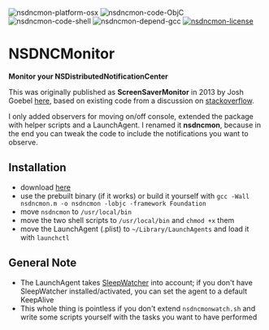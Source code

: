 ![nsdncmon-platform-osx](https://img.shields.io/badge/platform-OS%20X-lightgrey.svg)
![nsdncmon-code-ObjC](https://img.shields.io/badge/code-ObjC-yellow.svg)
![nsdncmon-code-shell](https://img.shields.io/badge/code-shell-yellow.svg)
![nsdncmon-depend-gcc](https://img.shields.io/badge/dependency-gcc-green.svg)
[![nsdncmon-license](http://img.shields.io/badge/license-MIT+-blue.svg)](https://github.com/JayBrown/NSDNCMonitor/blob/master/license.md)

# NSDNCMonitor
**Monitor your NSDistributedNotificationCenter**

This was originally published as **ScreenSaverMonitor** in 2013 by Josh Goebel [here](http://pastie.org/8013106), based on existing code from a discussion on [stackoverflow](http://stackoverflow.com/questions/16944434/monitoring-screensaver-events-in-osx/16947042).

I only added observers for moving on/off console, extended the package with helper scripts and a LaunchAgent. I renamed it **nsdncmon**, because in the end you can tweak the code to include the notifications you want to observe.

## Installation
* download [here](https://github.com/JayBrown/NSDNCMonitor/releases)
* use the prebuilt binary (if it works) or build it yourself with `gcc -Wall nsdncmon.m -o nsdncmon -lobjc -framework Foundation`
* move `nsdncmon` to `/usr/local/bin`
* move the two shell scripts to `/usr/local/bin` and `chmod +x` them
* move the LaunchAgent (.plist) to `~/Library/LaunchAgents` and load it with `launchctl`

## General Note
* The LaunchAgent takes [SleepWatcher](http://www.bernhard-baehr.de) into account; if you don't have SleepWatcher installed/activated, you can set the agent to a default KeepAlive
* This whole thing is pointless if you don't extend `nsdncmonwatch.sh` and write some scripts yourself with the tasks you want to have performed
